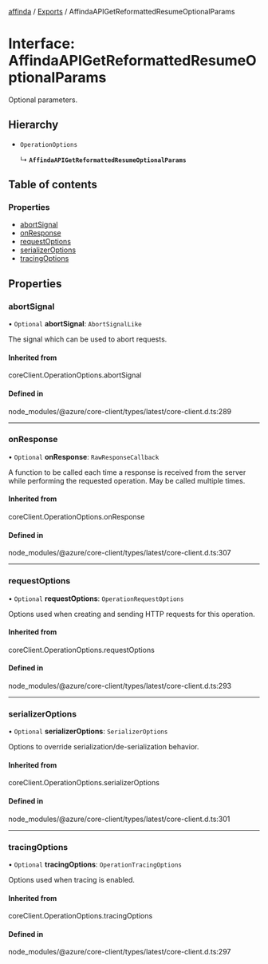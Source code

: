 [affinda](../README.md) / [Exports](../modules.md) / AffindaAPIGetReformattedResumeOptionalParams

# Interface: AffindaAPIGetReformattedResumeOptionalParams

Optional parameters.

## Hierarchy

- `OperationOptions`

  ↳ **`AffindaAPIGetReformattedResumeOptionalParams`**

## Table of contents

### Properties

- [abortSignal](AffindaAPIGetReformattedResumeOptionalParams.md#abortsignal)
- [onResponse](AffindaAPIGetReformattedResumeOptionalParams.md#onresponse)
- [requestOptions](AffindaAPIGetReformattedResumeOptionalParams.md#requestoptions)
- [serializerOptions](AffindaAPIGetReformattedResumeOptionalParams.md#serializeroptions)
- [tracingOptions](AffindaAPIGetReformattedResumeOptionalParams.md#tracingoptions)

## Properties

### abortSignal

• `Optional` **abortSignal**: `AbortSignalLike`

The signal which can be used to abort requests.

#### Inherited from

coreClient.OperationOptions.abortSignal

#### Defined in

node_modules/@azure/core-client/types/latest/core-client.d.ts:289

___

### onResponse

• `Optional` **onResponse**: `RawResponseCallback`

A function to be called each time a response is received from the server
while performing the requested operation.
May be called multiple times.

#### Inherited from

coreClient.OperationOptions.onResponse

#### Defined in

node_modules/@azure/core-client/types/latest/core-client.d.ts:307

___

### requestOptions

• `Optional` **requestOptions**: `OperationRequestOptions`

Options used when creating and sending HTTP requests for this operation.

#### Inherited from

coreClient.OperationOptions.requestOptions

#### Defined in

node_modules/@azure/core-client/types/latest/core-client.d.ts:293

___

### serializerOptions

• `Optional` **serializerOptions**: `SerializerOptions`

Options to override serialization/de-serialization behavior.

#### Inherited from

coreClient.OperationOptions.serializerOptions

#### Defined in

node_modules/@azure/core-client/types/latest/core-client.d.ts:301

___

### tracingOptions

• `Optional` **tracingOptions**: `OperationTracingOptions`

Options used when tracing is enabled.

#### Inherited from

coreClient.OperationOptions.tracingOptions

#### Defined in

node_modules/@azure/core-client/types/latest/core-client.d.ts:297
